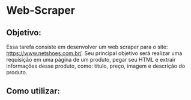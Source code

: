 # Web-Scraper

## Objetivo: 
Essa tarefa consiste em desenvolver um web scraper para o site: https://www.netshoes.com.br/. Seu principal objetivo será realizar uma requisição em uma página de um produto, pegar seu HTML e extrair informações desse produto, como: título, preço, imagem e descrição do produto.

## Como utilizar:


